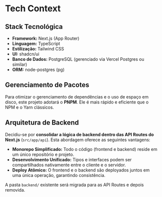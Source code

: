 # Tech Context

## Stack Tecnológica

- **Framework:** Next.js (App Router)
- **Linguagem:** TypeScript
- **Estilização:** Tailwind CSS
- **UI:** shadcn/ui
- **Banco de Dados:** PostgreSQL (gerenciado via Vercel Postgres ou similar)
- **ORM:** node-postgres (pg)

## Gerenciamento de Pacotes

Para otimizar o gerenciamento de dependências e o uso de espaço em disco, este projeto adotará o **PNPM**. Ele é mais rápido e eficiente que o NPM e o Yarn clássicos.

## Arquitetura de Backend

Decidiu-se por **consolidar a lógica de backend dentro das API Routes do Next.js** (`src/app/api`). Esta abordagem oferece as seguintes vantagens:
- **Monorepo Simplificado:** Todo o código (frontend e backend) reside em um único repositório e projeto.
- **Desenvolvimento Unificado:** Tipos e interfaces podem ser compartilhados nativamente entre o cliente e o servidor.
- **Deploy Atômico:** O frontend e o backend são deployados juntos em uma única operação, garantindo consistência.

A pasta `backend/` existente será migrada para as API Routes e depois removida. 